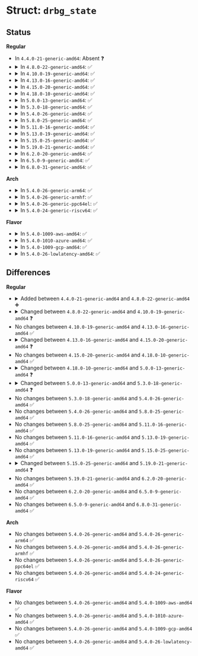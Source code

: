 # Struct: <code>drbg_state</code>

## Status
<b>Regular</b>
<ul>
<li>
In <code>4.4.0-21-generic-amd64</code>: Absent ❓
</li>
<li>
<details>
<summary>In <code>4.8.0-22-generic-amd64</code>: ✅</summary>

```c
struct drbg_state {
    struct mutex drbg_mutex;
    unsigned char * V;
    unsigned char * Vbuf;
    unsigned char * C;
    unsigned char * Cbuf;
    size_t reseed_ctr;
    size_t reseed_threshold;
    unsigned char * scratchpad;
    unsigned char * scratchpadbuf;
    void * priv_data;
    struct crypto_skcipher * ctr_handle;
    struct skcipher_request * ctr_req;
    __u8 * ctr_null_value_buf;
    __u8 * ctr_null_value;
    struct completion ctr_completion;
    int ctr_async_err;
    bool seeded;
    bool pr;
    struct work_struct seed_work;
    struct crypto_rng * jent;
    const struct drbg_state_ops * d_ops;
    const struct drbg_core * core;
    struct drbg_string test_data;
    struct random_ready_callback random_ready;
}
```
</details>
</li>
<li>
<details>
<summary>In <code>4.10.0-19-generic-amd64</code>: ✅</summary>

```c
struct drbg_state {
    struct mutex drbg_mutex;
    unsigned char * V;
    unsigned char * Vbuf;
    unsigned char * C;
    unsigned char * Cbuf;
    size_t reseed_ctr;
    size_t reseed_threshold;
    unsigned char * scratchpad;
    unsigned char * scratchpadbuf;
    void * priv_data;
    struct crypto_skcipher * ctr_handle;
    struct skcipher_request * ctr_req;
    __u8 * ctr_null_value_buf;
    __u8 * ctr_null_value;
    __u8 * outscratchpadbuf;
    __u8 * outscratchpad;
    struct completion ctr_completion;
    int ctr_async_err;
    bool seeded;
    bool pr;
    struct work_struct seed_work;
    struct crypto_rng * jent;
    const struct drbg_state_ops * d_ops;
    const struct drbg_core * core;
    struct drbg_string test_data;
    struct random_ready_callback random_ready;
}
```
</details>
</li>
<li>
<details>
<summary>In <code>4.13.0-16-generic-amd64</code>: ✅</summary>

```c
struct drbg_state {
    struct mutex drbg_mutex;
    unsigned char * V;
    unsigned char * Vbuf;
    unsigned char * C;
    unsigned char * Cbuf;
    size_t reseed_ctr;
    size_t reseed_threshold;
    unsigned char * scratchpad;
    unsigned char * scratchpadbuf;
    void * priv_data;
    struct crypto_skcipher * ctr_handle;
    struct skcipher_request * ctr_req;
    __u8 * ctr_null_value_buf;
    __u8 * ctr_null_value;
    __u8 * outscratchpadbuf;
    __u8 * outscratchpad;
    struct completion ctr_completion;
    int ctr_async_err;
    bool seeded;
    bool pr;
    struct work_struct seed_work;
    struct crypto_rng * jent;
    const struct drbg_state_ops * d_ops;
    const struct drbg_core * core;
    struct drbg_string test_data;
    struct random_ready_callback random_ready;
}
```
</details>
</li>
<li>
<details>
<summary>In <code>4.15.0-20-generic-amd64</code>: ✅</summary>

```c
struct drbg_state {
    struct mutex drbg_mutex;
    unsigned char * V;
    unsigned char * Vbuf;
    unsigned char * C;
    unsigned char * Cbuf;
    size_t reseed_ctr;
    size_t reseed_threshold;
    unsigned char * scratchpad;
    unsigned char * scratchpadbuf;
    void * priv_data;
    struct crypto_skcipher * ctr_handle;
    struct skcipher_request * ctr_req;
    __u8 * ctr_null_value_buf;
    __u8 * ctr_null_value;
    __u8 * outscratchpadbuf;
    __u8 * outscratchpad;
    struct crypto_wait ctr_wait;
    bool seeded;
    bool pr;
    struct work_struct seed_work;
    struct crypto_rng * jent;
    const struct drbg_state_ops * d_ops;
    const struct drbg_core * core;
    struct drbg_string test_data;
    struct random_ready_callback random_ready;
}
```
</details>
</li>
<li>
<details>
<summary>In <code>4.18.0-10-generic-amd64</code>: ✅</summary>

```c
struct drbg_state {
    struct mutex drbg_mutex;
    unsigned char * V;
    unsigned char * Vbuf;
    unsigned char * C;
    unsigned char * Cbuf;
    size_t reseed_ctr;
    size_t reseed_threshold;
    unsigned char * scratchpad;
    unsigned char * scratchpadbuf;
    void * priv_data;
    struct crypto_skcipher * ctr_handle;
    struct skcipher_request * ctr_req;
    __u8 * ctr_null_value_buf;
    __u8 * ctr_null_value;
    __u8 * outscratchpadbuf;
    __u8 * outscratchpad;
    struct crypto_wait ctr_wait;
    bool seeded;
    bool pr;
    struct work_struct seed_work;
    struct crypto_rng * jent;
    const struct drbg_state_ops * d_ops;
    const struct drbg_core * core;
    struct drbg_string test_data;
    struct random_ready_callback random_ready;
}
```
</details>
</li>
<li>
<details>
<summary>In <code>5.0.0-13-generic-amd64</code>: ✅</summary>

```c
struct drbg_state {
    struct mutex drbg_mutex;
    unsigned char * V;
    unsigned char * Vbuf;
    unsigned char * C;
    unsigned char * Cbuf;
    size_t reseed_ctr;
    size_t reseed_threshold;
    unsigned char * scratchpad;
    unsigned char * scratchpadbuf;
    void * priv_data;
    struct crypto_skcipher * ctr_handle;
    struct skcipher_request * ctr_req;
    __u8 * outscratchpadbuf;
    __u8 * outscratchpad;
    struct crypto_wait ctr_wait;
    struct scatterlist sg_in;
    struct scatterlist sg_out;
    bool seeded;
    bool pr;
    struct work_struct seed_work;
    struct crypto_rng * jent;
    const struct drbg_state_ops * d_ops;
    const struct drbg_core * core;
    struct drbg_string test_data;
    struct random_ready_callback random_ready;
}
```
</details>
</li>
<li>
<details>
<summary>In <code>5.3.0-18-generic-amd64</code>: ✅</summary>

```c
struct drbg_state {
    struct mutex drbg_mutex;
    unsigned char * V;
    unsigned char * Vbuf;
    unsigned char * C;
    unsigned char * Cbuf;
    size_t reseed_ctr;
    size_t reseed_threshold;
    unsigned char * scratchpad;
    unsigned char * scratchpadbuf;
    void * priv_data;
    struct crypto_skcipher * ctr_handle;
    struct skcipher_request * ctr_req;
    __u8 * outscratchpadbuf;
    __u8 * outscratchpad;
    struct crypto_wait ctr_wait;
    struct scatterlist sg_in;
    struct scatterlist sg_out;
    bool seeded;
    bool pr;
    bool fips_primed;
    unsigned char * prev;
    struct work_struct seed_work;
    struct crypto_rng * jent;
    const struct drbg_state_ops * d_ops;
    const struct drbg_core * core;
    struct drbg_string test_data;
    struct random_ready_callback random_ready;
}
```
</details>
</li>
<li>
<details>
<summary>In <code>5.4.0-26-generic-amd64</code>: ✅</summary>

```c
struct drbg_state {
    struct mutex drbg_mutex;
    unsigned char * V;
    unsigned char * Vbuf;
    unsigned char * C;
    unsigned char * Cbuf;
    size_t reseed_ctr;
    size_t reseed_threshold;
    unsigned char * scratchpad;
    unsigned char * scratchpadbuf;
    void * priv_data;
    struct crypto_skcipher * ctr_handle;
    struct skcipher_request * ctr_req;
    __u8 * outscratchpadbuf;
    __u8 * outscratchpad;
    struct crypto_wait ctr_wait;
    struct scatterlist sg_in;
    struct scatterlist sg_out;
    bool seeded;
    bool pr;
    bool fips_primed;
    unsigned char * prev;
    struct work_struct seed_work;
    struct crypto_rng * jent;
    const struct drbg_state_ops * d_ops;
    const struct drbg_core * core;
    struct drbg_string test_data;
    struct random_ready_callback random_ready;
}
```
</details>
</li>
<li>
<details>
<summary>In <code>5.8.0-25-generic-amd64</code>: ✅</summary>

```c
struct drbg_state {
    struct mutex drbg_mutex;
    unsigned char * V;
    unsigned char * Vbuf;
    unsigned char * C;
    unsigned char * Cbuf;
    size_t reseed_ctr;
    size_t reseed_threshold;
    unsigned char * scratchpad;
    unsigned char * scratchpadbuf;
    void * priv_data;
    struct crypto_skcipher * ctr_handle;
    struct skcipher_request * ctr_req;
    __u8 * outscratchpadbuf;
    __u8 * outscratchpad;
    struct crypto_wait ctr_wait;
    struct scatterlist sg_in;
    struct scatterlist sg_out;
    bool seeded;
    bool pr;
    bool fips_primed;
    unsigned char * prev;
    struct work_struct seed_work;
    struct crypto_rng * jent;
    const struct drbg_state_ops * d_ops;
    const struct drbg_core * core;
    struct drbg_string test_data;
    struct random_ready_callback random_ready;
}
```
</details>
</li>
<li>
<details>
<summary>In <code>5.11.0-16-generic-amd64</code>: ✅</summary>

```c
struct drbg_state {
    struct mutex drbg_mutex;
    unsigned char * V;
    unsigned char * Vbuf;
    unsigned char * C;
    unsigned char * Cbuf;
    size_t reseed_ctr;
    size_t reseed_threshold;
    unsigned char * scratchpad;
    unsigned char * scratchpadbuf;
    void * priv_data;
    struct crypto_skcipher * ctr_handle;
    struct skcipher_request * ctr_req;
    __u8 * outscratchpadbuf;
    __u8 * outscratchpad;
    struct crypto_wait ctr_wait;
    struct scatterlist sg_in;
    struct scatterlist sg_out;
    bool seeded;
    bool pr;
    bool fips_primed;
    unsigned char * prev;
    struct work_struct seed_work;
    struct crypto_rng * jent;
    const struct drbg_state_ops * d_ops;
    const struct drbg_core * core;
    struct drbg_string test_data;
    struct random_ready_callback random_ready;
}
```
</details>
</li>
<li>
<details>
<summary>In <code>5.13.0-19-generic-amd64</code>: ✅</summary>

```c
struct drbg_state {
    struct mutex drbg_mutex;
    unsigned char * V;
    unsigned char * Vbuf;
    unsigned char * C;
    unsigned char * Cbuf;
    size_t reseed_ctr;
    size_t reseed_threshold;
    unsigned char * scratchpad;
    unsigned char * scratchpadbuf;
    void * priv_data;
    struct crypto_skcipher * ctr_handle;
    struct skcipher_request * ctr_req;
    __u8 * outscratchpadbuf;
    __u8 * outscratchpad;
    struct crypto_wait ctr_wait;
    struct scatterlist sg_in;
    struct scatterlist sg_out;
    bool seeded;
    bool pr;
    bool fips_primed;
    unsigned char * prev;
    struct work_struct seed_work;
    struct crypto_rng * jent;
    const struct drbg_state_ops * d_ops;
    const struct drbg_core * core;
    struct drbg_string test_data;
    struct random_ready_callback random_ready;
}
```
</details>
</li>
<li>
<details>
<summary>In <code>5.15.0-25-generic-amd64</code>: ✅</summary>

```c
struct drbg_state {
    struct mutex drbg_mutex;
    unsigned char * V;
    unsigned char * Vbuf;
    unsigned char * C;
    unsigned char * Cbuf;
    size_t reseed_ctr;
    size_t reseed_threshold;
    unsigned char * scratchpad;
    unsigned char * scratchpadbuf;
    void * priv_data;
    struct crypto_skcipher * ctr_handle;
    struct skcipher_request * ctr_req;
    __u8 * outscratchpadbuf;
    __u8 * outscratchpad;
    struct crypto_wait ctr_wait;
    struct scatterlist sg_in;
    struct scatterlist sg_out;
    bool seeded;
    bool pr;
    bool fips_primed;
    unsigned char * prev;
    struct work_struct seed_work;
    struct crypto_rng * jent;
    const struct drbg_state_ops * d_ops;
    const struct drbg_core * core;
    struct drbg_string test_data;
    struct random_ready_callback random_ready;
}
```
</details>
</li>
<li>
<details>
<summary>In <code>5.19.0-21-generic-amd64</code>: ✅</summary>

```c
struct drbg_state {
    struct mutex drbg_mutex;
    unsigned char * V;
    unsigned char * Vbuf;
    unsigned char * C;
    unsigned char * Cbuf;
    size_t reseed_ctr;
    size_t reseed_threshold;
    unsigned char * scratchpad;
    unsigned char * scratchpadbuf;
    void * priv_data;
    struct crypto_skcipher * ctr_handle;
    struct skcipher_request * ctr_req;
    __u8 * outscratchpadbuf;
    __u8 * outscratchpad;
    struct crypto_wait ctr_wait;
    struct scatterlist sg_in;
    struct scatterlist sg_out;
    enum drbg_seed_state seeded;
    long unsigned int last_seed_time;
    bool pr;
    bool fips_primed;
    unsigned char * prev;
    struct crypto_rng * jent;
    const struct drbg_state_ops * d_ops;
    const struct drbg_core * core;
    struct drbg_string test_data;
}
```
</details>
</li>
<li>
<details>
<summary>In <code>6.2.0-20-generic-amd64</code>: ✅</summary>

```c
struct drbg_state {
    struct mutex drbg_mutex;
    unsigned char * V;
    unsigned char * Vbuf;
    unsigned char * C;
    unsigned char * Cbuf;
    size_t reseed_ctr;
    size_t reseed_threshold;
    unsigned char * scratchpad;
    unsigned char * scratchpadbuf;
    void * priv_data;
    struct crypto_skcipher * ctr_handle;
    struct skcipher_request * ctr_req;
    __u8 * outscratchpadbuf;
    __u8 * outscratchpad;
    struct crypto_wait ctr_wait;
    struct scatterlist sg_in;
    struct scatterlist sg_out;
    enum drbg_seed_state seeded;
    long unsigned int last_seed_time;
    bool pr;
    bool fips_primed;
    unsigned char * prev;
    struct crypto_rng * jent;
    const struct drbg_state_ops * d_ops;
    const struct drbg_core * core;
    struct drbg_string test_data;
}
```
</details>
</li>
<li>
<details>
<summary>In <code>6.5.0-9-generic-amd64</code>: ✅</summary>

```c
struct drbg_state {
    struct mutex drbg_mutex;
    unsigned char * V;
    unsigned char * Vbuf;
    unsigned char * C;
    unsigned char * Cbuf;
    size_t reseed_ctr;
    size_t reseed_threshold;
    unsigned char * scratchpad;
    unsigned char * scratchpadbuf;
    void * priv_data;
    struct crypto_skcipher * ctr_handle;
    struct skcipher_request * ctr_req;
    __u8 * outscratchpadbuf;
    __u8 * outscratchpad;
    struct crypto_wait ctr_wait;
    struct scatterlist sg_in;
    struct scatterlist sg_out;
    enum drbg_seed_state seeded;
    long unsigned int last_seed_time;
    bool pr;
    bool fips_primed;
    unsigned char * prev;
    struct crypto_rng * jent;
    const struct drbg_state_ops * d_ops;
    const struct drbg_core * core;
    struct drbg_string test_data;
}
```
</details>
</li>
<li>
<details>
<summary>In <code>6.8.0-31-generic-amd64</code>: ✅</summary>

```c
struct drbg_state {
    struct mutex drbg_mutex;
    unsigned char * V;
    unsigned char * Vbuf;
    unsigned char * C;
    unsigned char * Cbuf;
    size_t reseed_ctr;
    size_t reseed_threshold;
    unsigned char * scratchpad;
    unsigned char * scratchpadbuf;
    void * priv_data;
    struct crypto_skcipher * ctr_handle;
    struct skcipher_request * ctr_req;
    __u8 * outscratchpadbuf;
    __u8 * outscratchpad;
    struct crypto_wait ctr_wait;
    struct scatterlist sg_in;
    struct scatterlist sg_out;
    enum drbg_seed_state seeded;
    long unsigned int last_seed_time;
    bool pr;
    bool fips_primed;
    unsigned char * prev;
    struct crypto_rng * jent;
    const struct drbg_state_ops * d_ops;
    const struct drbg_core * core;
    struct drbg_string test_data;
}
```
</details>
</li>
</ul>
<b>Arch</b>
<ul>
<li>
<details>
<summary>In <code>5.4.0-26-generic-arm64</code>: ✅</summary>

```c
struct drbg_state {
    struct mutex drbg_mutex;
    unsigned char * V;
    unsigned char * Vbuf;
    unsigned char * C;
    unsigned char * Cbuf;
    size_t reseed_ctr;
    size_t reseed_threshold;
    unsigned char * scratchpad;
    unsigned char * scratchpadbuf;
    void * priv_data;
    struct crypto_skcipher * ctr_handle;
    struct skcipher_request * ctr_req;
    __u8 * outscratchpadbuf;
    __u8 * outscratchpad;
    struct crypto_wait ctr_wait;
    struct scatterlist sg_in;
    struct scatterlist sg_out;
    bool seeded;
    bool pr;
    bool fips_primed;
    unsigned char * prev;
    struct work_struct seed_work;
    struct crypto_rng * jent;
    const struct drbg_state_ops * d_ops;
    const struct drbg_core * core;
    struct drbg_string test_data;
    struct random_ready_callback random_ready;
}
```
</details>
</li>
<li>
<details>
<summary>In <code>5.4.0-26-generic-armhf</code>: ✅</summary>

```c
struct drbg_state {
    struct mutex drbg_mutex;
    unsigned char * V;
    unsigned char * Vbuf;
    unsigned char * C;
    unsigned char * Cbuf;
    size_t reseed_ctr;
    size_t reseed_threshold;
    unsigned char * scratchpad;
    unsigned char * scratchpadbuf;
    void * priv_data;
    struct crypto_skcipher * ctr_handle;
    struct skcipher_request * ctr_req;
    __u8 * outscratchpadbuf;
    __u8 * outscratchpad;
    struct crypto_wait ctr_wait;
    struct scatterlist sg_in;
    struct scatterlist sg_out;
    bool seeded;
    bool pr;
    bool fips_primed;
    unsigned char * prev;
    struct work_struct seed_work;
    struct crypto_rng * jent;
    const struct drbg_state_ops * d_ops;
    const struct drbg_core * core;
    struct drbg_string test_data;
    struct random_ready_callback random_ready;
}
```
</details>
</li>
<li>
<details>
<summary>In <code>5.4.0-26-generic-ppc64el</code>: ✅</summary>

```c
struct drbg_state {
    struct mutex drbg_mutex;
    unsigned char * V;
    unsigned char * Vbuf;
    unsigned char * C;
    unsigned char * Cbuf;
    size_t reseed_ctr;
    size_t reseed_threshold;
    unsigned char * scratchpad;
    unsigned char * scratchpadbuf;
    void * priv_data;
    struct crypto_skcipher * ctr_handle;
    struct skcipher_request * ctr_req;
    __u8 * outscratchpadbuf;
    __u8 * outscratchpad;
    struct crypto_wait ctr_wait;
    struct scatterlist sg_in;
    struct scatterlist sg_out;
    bool seeded;
    bool pr;
    bool fips_primed;
    unsigned char * prev;
    struct work_struct seed_work;
    struct crypto_rng * jent;
    const struct drbg_state_ops * d_ops;
    const struct drbg_core * core;
    struct drbg_string test_data;
    struct random_ready_callback random_ready;
}
```
</details>
</li>
<li>
<details>
<summary>In <code>5.4.0-24-generic-riscv64</code>: ✅</summary>

```c
struct drbg_state {
    struct mutex drbg_mutex;
    unsigned char * V;
    unsigned char * Vbuf;
    unsigned char * C;
    unsigned char * Cbuf;
    size_t reseed_ctr;
    size_t reseed_threshold;
    unsigned char * scratchpad;
    unsigned char * scratchpadbuf;
    void * priv_data;
    struct crypto_skcipher * ctr_handle;
    struct skcipher_request * ctr_req;
    __u8 * outscratchpadbuf;
    __u8 * outscratchpad;
    struct crypto_wait ctr_wait;
    struct scatterlist sg_in;
    struct scatterlist sg_out;
    bool seeded;
    bool pr;
    bool fips_primed;
    unsigned char * prev;
    struct work_struct seed_work;
    struct crypto_rng * jent;
    const struct drbg_state_ops * d_ops;
    const struct drbg_core * core;
    struct drbg_string test_data;
    struct random_ready_callback random_ready;
}
```
</details>
</li>
</ul>
<b>Flavor</b>
<ul>
<li>
<details>
<summary>In <code>5.4.0-1009-aws-amd64</code>: ✅</summary>

```c
struct drbg_state {
    struct mutex drbg_mutex;
    unsigned char * V;
    unsigned char * Vbuf;
    unsigned char * C;
    unsigned char * Cbuf;
    size_t reseed_ctr;
    size_t reseed_threshold;
    unsigned char * scratchpad;
    unsigned char * scratchpadbuf;
    void * priv_data;
    struct crypto_skcipher * ctr_handle;
    struct skcipher_request * ctr_req;
    __u8 * outscratchpadbuf;
    __u8 * outscratchpad;
    struct crypto_wait ctr_wait;
    struct scatterlist sg_in;
    struct scatterlist sg_out;
    bool seeded;
    bool pr;
    bool fips_primed;
    unsigned char * prev;
    struct work_struct seed_work;
    struct crypto_rng * jent;
    const struct drbg_state_ops * d_ops;
    const struct drbg_core * core;
    struct drbg_string test_data;
    struct random_ready_callback random_ready;
}
```
</details>
</li>
<li>
<details>
<summary>In <code>5.4.0-1010-azure-amd64</code>: ✅</summary>

```c
struct drbg_state {
    struct mutex drbg_mutex;
    unsigned char * V;
    unsigned char * Vbuf;
    unsigned char * C;
    unsigned char * Cbuf;
    size_t reseed_ctr;
    size_t reseed_threshold;
    unsigned char * scratchpad;
    unsigned char * scratchpadbuf;
    void * priv_data;
    struct crypto_skcipher * ctr_handle;
    struct skcipher_request * ctr_req;
    __u8 * outscratchpadbuf;
    __u8 * outscratchpad;
    struct crypto_wait ctr_wait;
    struct scatterlist sg_in;
    struct scatterlist sg_out;
    bool seeded;
    bool pr;
    bool fips_primed;
    unsigned char * prev;
    struct work_struct seed_work;
    struct crypto_rng * jent;
    const struct drbg_state_ops * d_ops;
    const struct drbg_core * core;
    struct drbg_string test_data;
    struct random_ready_callback random_ready;
}
```
</details>
</li>
<li>
<details>
<summary>In <code>5.4.0-1009-gcp-amd64</code>: ✅</summary>

```c
struct drbg_state {
    struct mutex drbg_mutex;
    unsigned char * V;
    unsigned char * Vbuf;
    unsigned char * C;
    unsigned char * Cbuf;
    size_t reseed_ctr;
    size_t reseed_threshold;
    unsigned char * scratchpad;
    unsigned char * scratchpadbuf;
    void * priv_data;
    struct crypto_skcipher * ctr_handle;
    struct skcipher_request * ctr_req;
    __u8 * outscratchpadbuf;
    __u8 * outscratchpad;
    struct crypto_wait ctr_wait;
    struct scatterlist sg_in;
    struct scatterlist sg_out;
    bool seeded;
    bool pr;
    bool fips_primed;
    unsigned char * prev;
    struct work_struct seed_work;
    struct crypto_rng * jent;
    const struct drbg_state_ops * d_ops;
    const struct drbg_core * core;
    struct drbg_string test_data;
    struct random_ready_callback random_ready;
}
```
</details>
</li>
<li>
<details>
<summary>In <code>5.4.0-26-lowlatency-amd64</code>: ✅</summary>

```c
struct drbg_state {
    struct mutex drbg_mutex;
    unsigned char * V;
    unsigned char * Vbuf;
    unsigned char * C;
    unsigned char * Cbuf;
    size_t reseed_ctr;
    size_t reseed_threshold;
    unsigned char * scratchpad;
    unsigned char * scratchpadbuf;
    void * priv_data;
    struct crypto_skcipher * ctr_handle;
    struct skcipher_request * ctr_req;
    __u8 * outscratchpadbuf;
    __u8 * outscratchpad;
    struct crypto_wait ctr_wait;
    struct scatterlist sg_in;
    struct scatterlist sg_out;
    bool seeded;
    bool pr;
    bool fips_primed;
    unsigned char * prev;
    struct work_struct seed_work;
    struct crypto_rng * jent;
    const struct drbg_state_ops * d_ops;
    const struct drbg_core * core;
    struct drbg_string test_data;
    struct random_ready_callback random_ready;
}
```
</details>
</li>
</ul>

## Differences
<b>Regular</b>
<ul>
<li>
<details>
<summary>Added between <code>4.4.0-21-generic-amd64</code> and <code>4.8.0-22-generic-amd64</code> ➕</summary>

```c
struct drbg_state {
    struct mutex drbg_mutex;
    unsigned char * V;
    unsigned char * Vbuf;
    unsigned char * C;
    unsigned char * Cbuf;
    size_t reseed_ctr;
    size_t reseed_threshold;
    unsigned char * scratchpad;
    unsigned char * scratchpadbuf;
    void * priv_data;
    struct crypto_skcipher * ctr_handle;
    struct skcipher_request * ctr_req;
    __u8 * ctr_null_value_buf;
    __u8 * ctr_null_value;
    struct completion ctr_completion;
    int ctr_async_err;
    bool seeded;
    bool pr;
    struct work_struct seed_work;
    struct crypto_rng * jent;
    const struct drbg_state_ops * d_ops;
    const struct drbg_core * core;
    struct drbg_string test_data;
    struct random_ready_callback random_ready;
}
```
</details>
</li>
<li>
<details>
<summary>Changed between <code>4.8.0-22-generic-amd64</code> and <code>4.10.0-19-generic-amd64</code> ❓</summary>
<ul>
<li>
<b>Field added. </b>
<code>__u8 * outscratchpadbuf</code>
</li>
<li>
<b>Field added. </b>
<code>__u8 * outscratchpad</code>
</li>
</ul>
</details>
</li>
<li>
No changes between <code>4.10.0-19-generic-amd64</code> and <code>4.13.0-16-generic-amd64</code> ✅
</li>
<li>
<details>
<summary>Changed between <code>4.13.0-16-generic-amd64</code> and <code>4.15.0-20-generic-amd64</code> ❓</summary>
<ul>
<li>
<b>Field added. </b>
<code>struct crypto_wait ctr_wait</code>
</li>
<li>
<b>Field removed. </b>
<code>struct completion ctr_completion</code>
</li>
<li>
<b>Field removed. </b>
<code>int ctr_async_err</code>
</li>
</ul>
</details>
</li>
<li>
No changes between <code>4.15.0-20-generic-amd64</code> and <code>4.18.0-10-generic-amd64</code> ✅
</li>
<li>
<details>
<summary>Changed between <code>4.18.0-10-generic-amd64</code> and <code>5.0.0-13-generic-amd64</code> ❓</summary>
<ul>
<li>
<b>Field added. </b>
<code>struct scatterlist sg_in</code>
</li>
<li>
<b>Field added. </b>
<code>struct scatterlist sg_out</code>
</li>
<li>
<b>Field removed. </b>
<code>__u8 * ctr_null_value_buf</code>
</li>
<li>
<b>Field removed. </b>
<code>__u8 * ctr_null_value</code>
</li>
</ul>
</details>
</li>
<li>
<details>
<summary>Changed between <code>5.0.0-13-generic-amd64</code> and <code>5.3.0-18-generic-amd64</code> ❓</summary>
<ul>
<li>
<b>Field added. </b>
<code>bool fips_primed</code>
</li>
<li>
<b>Field added. </b>
<code>unsigned char * prev</code>
</li>
</ul>
</details>
</li>
<li>
No changes between <code>5.3.0-18-generic-amd64</code> and <code>5.4.0-26-generic-amd64</code> ✅
</li>
<li>
No changes between <code>5.4.0-26-generic-amd64</code> and <code>5.8.0-25-generic-amd64</code> ✅
</li>
<li>
No changes between <code>5.8.0-25-generic-amd64</code> and <code>5.11.0-16-generic-amd64</code> ✅
</li>
<li>
No changes between <code>5.11.0-16-generic-amd64</code> and <code>5.13.0-19-generic-amd64</code> ✅
</li>
<li>
No changes between <code>5.13.0-19-generic-amd64</code> and <code>5.15.0-25-generic-amd64</code> ✅
</li>
<li>
<details>
<summary>Changed between <code>5.15.0-25-generic-amd64</code> and <code>5.19.0-21-generic-amd64</code> ❓</summary>
<ul>
<li>
<b>Field added. </b>
<code>long unsigned int last_seed_time</code>
</li>
<li>
<b>Field removed. </b>
<code>struct work_struct seed_work</code>
</li>
<li>
<b>Field removed. </b>
<code>struct random_ready_callback random_ready</code>
</li>
<li>
<b>Field type changed. </b>
<code>bool seeded</code> ➡️ <code>enum drbg_seed_state seeded</code>
</li>
</ul>
</details>
</li>
<li>
No changes between <code>5.19.0-21-generic-amd64</code> and <code>6.2.0-20-generic-amd64</code> ✅
</li>
<li>
No changes between <code>6.2.0-20-generic-amd64</code> and <code>6.5.0-9-generic-amd64</code> ✅
</li>
<li>
No changes between <code>6.5.0-9-generic-amd64</code> and <code>6.8.0-31-generic-amd64</code> ✅
</li>
</ul>
<b>Arch</b>
<ul>
<li>
No changes between <code>5.4.0-26-generic-amd64</code> and <code>5.4.0-26-generic-arm64</code> ✅
</li>
<li>
No changes between <code>5.4.0-26-generic-amd64</code> and <code>5.4.0-26-generic-armhf</code> ✅
</li>
<li>
No changes between <code>5.4.0-26-generic-amd64</code> and <code>5.4.0-26-generic-ppc64el</code> ✅
</li>
<li>
No changes between <code>5.4.0-26-generic-amd64</code> and <code>5.4.0-24-generic-riscv64</code> ✅
</li>
</ul>
<b>Flavor</b>
<ul>
<li>
No changes between <code>5.4.0-26-generic-amd64</code> and <code>5.4.0-1009-aws-amd64</code> ✅
</li>
<li>
No changes between <code>5.4.0-26-generic-amd64</code> and <code>5.4.0-1010-azure-amd64</code> ✅
</li>
<li>
No changes between <code>5.4.0-26-generic-amd64</code> and <code>5.4.0-1009-gcp-amd64</code> ✅
</li>
<li>
No changes between <code>5.4.0-26-generic-amd64</code> and <code>5.4.0-26-lowlatency-amd64</code> ✅
</li>
</ul>
